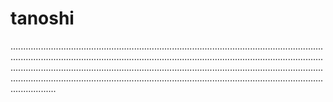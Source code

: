 # tanoshi

..................................................................................................................................................................................................................................................................................................................................................................................................................................................................................................................................